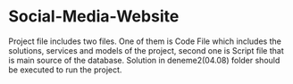 # Social-Media-Website
Project file includes two files. One of them is Code File which includes the solutions, services and models of the project, second one is Script file that is main source of the database. Solution in deneme2(04.08) folder should be executed to run the project.  
